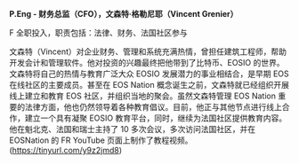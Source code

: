 **P.Eng - 财务总监（CFO），文森特·格勒尼耶（Vincent Grenier）**

F 全职投入，职责包括：法律、财务、法国社区参与

文森特（Vincent）对企业财务、管理和系统充满热情，曾担任建筑工程师，帮助开发会计和管理软件。他对投资的兴趣最终把他带到了比特币、EOSIO 的世界。文森特将自己的热情与教育广泛大众 EOSIO 发展潜力的事业相结合，是早期 EOS 在线社区的主要成员。甚至在 EOS Nation 概念诞生之前，文森特就已经组织开展线上建立和教育 EOS 社区，并组织当地的聚会。虽然文森特管理 EOS Nation 重要的法律方面，他也仍然领导着各种教育倡议。目前，他正与其他节点进行线上合作，建立一个具有凝聚 EOSIO 教育平台，同时，继续为法国社区提供教育内容。他在魁北克、法国和瑞士主持了 10 多次会议，多次访问法国社区，并在 EOSNation 的 FR YouTube 页面上制作了教程视频。 (https://tinyurl.com/y9z2jmd8)
